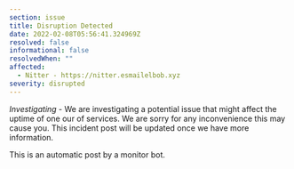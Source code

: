 ```yaml
---
section: issue
title: Disruption Detected
date: 2022-02-08T05:56:41.324969Z
resolved: false
informational: false
resolvedWhen: ""
affected:
  - Nitter - https://nitter.esmailelbob.xyz
severity: disrupted
---
```

*Investigating* - We are investigating a potential issue that might affect the uptime of one our of services. We are sorry for any inconvenience this may cause you. This incident post will be updated once we have more information.

This is an automatic post by a monitor bot.
        